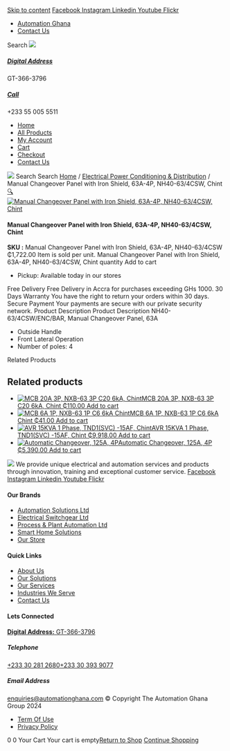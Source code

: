 [Skip to content](https://store.automationghana.com/product/manual-changeover-panel-nh40-63-4csw-enc-bar-chint/#content)
[ Facebook ](https://www.facebook.com/automationgh/) [ Instagram ](https://www.instagram.com/automationgh/) [ Linkedin ](https://www.linkedin.com/company/the-automation-ghana-limited/) [ Youtube ](https://www.youtube.com/channel/UCurrRDUSm5oIW39VXjn1u0w) [ Flickr ](https://www.flickr.com/photos/181794037@N07/)
  * [ Automation Ghana ](https://automationghana.com)
  * [ Contact Us ](https://store.automationghana.com/contact/)


Search
[ ![](https://store.automationghana.com/wp-content/uploads/2024/04/Website-TAGG-Logo-BLUE.png) ](https://store.automationghana.com/)
[ ](https://maps.app.goo.gl/m4xeaagWCNbLk4jM6)
#####  [ Digital Address ](https://maps.app.goo.gl/m4xeaagWCNbLk4jM6)
GT-366-3796 
[ ](tel:+233550055511)
#####  [ Call ](tel:+233550055511)
+233 55 005 5511 
  * [Home](https://store.automationghana.com/)
  * [All Products](https://store.automationghana.com/shop/)
  * [My Account](https://store.automationghana.com/my-account/)
  * [Cart](https://store.automationghana.com/cart/)
  * [Checkout](https://store.automationghana.com/checkout/)
  * [Contact Us](https://store.automationghana.com/contact/)


[![](https://store.automationghana.com/wp-content/uploads/2024/04/AutomationGhana_logo_white.png)](https://store.automationghana.com)
Search
Search
[Home](https://store.automationghana.com) / [Electrical Power Conditioning & Distribution](https://store.automationghana.com/product-category/electrical-power-distribution/) / Manual Changeover Panel with Iron Shield, 63A-4P, NH40-63/4CSW, Chint
[🔍](https://store.automationghana.com/product/manual-changeover-panel-nh40-63-4csw-enc-bar-chint/)
[![Manual Changeover Panel with Iron Shield, 63A-4P, NH40-63/4CSW, Chint](https://store.automationghana.com/wp-content/uploads/2019/12/AUTOMATIC-TRANSFER-SWITCH-1.jpg)](https://store.automationghana.com/wp-content/uploads/2019/12/AUTOMATIC-TRANSFER-SWITCH-1.jpg)
####  Manual Changeover Panel with Iron Shield, 63A-4P, NH40-63/4CSW, Chint 
**SKU :** Manual Changeover Panel with Iron Shield, 63A-4P, NH40-63/4CSW 
₵1,722.00
Item is sold per unit.
Manual Changeover Panel with Iron Shield, 63A-4P, NH40-63/4CSW, Chint quantity
Add to cart
  * Pickup: Available today in our stores


Free Delivery 
Free Delivery in Accra for purchases exceeding GHs 1000. 
30 Days Warranty 
You have the right to return your orders within 30 days. 
Secure Payment 
Your payments are secure with our private security network. 
Product Description
Product Description
NH40-63/4CSW/ENC/BAR, Manual Changeover Panel, 63A 
  * Outside Handle
  * Front Lateral Operation
  * Number of poles: 4


Related Products 
## Related products
  * [![MCB 20A 3P, NXB-63 3P C20 6kA, Chint](https://store.automationghana.com/wp-content/uploads/2019/11/BREAKER-5-300x300.jpg)MCB 20A 3P, NXB-63 3P C20 6kA, Chint ₵110.00 ](https://store.automationghana.com/product/mcb-nxb-63-3p-c20-6ka-chint/)
[Add to cart](https://store.automationghana.com/product/manual-changeover-panel-nh40-63-4csw-enc-bar-chint/?add-to-cart=1784)
  * [![MCB 6A 1P, NXB-63 1P C6 6kA Chint](https://store.automationghana.com/wp-content/uploads/2020/04/NXB-63-1P-C6-6KA-300x300.jpg)MCB 6A 1P, NXB-63 1P C6 6kA Chint ₵41.00 ](https://store.automationghana.com/product/mcb-nxb-63-1p-c6-6ka-chint/)
[Add to cart](https://store.automationghana.com/product/manual-changeover-panel-nh40-63-4csw-enc-bar-chint/?add-to-cart=1781)
  * [![AVR 15KVA 1 Phase, TND1\(SVC\) -15AF, Chint](https://store.automationghana.com/wp-content/uploads/2020/04/TND1SVC-10AF.jpg)AVR 15KVA 1 Phase, TND1(SVC) -15AF, Chint ₵9,918.00 ](https://store.automationghana.com/product/avr-tnd1svc-15af-chint/)
[Add to cart](https://store.automationghana.com/product/manual-changeover-panel-nh40-63-4csw-enc-bar-chint/?add-to-cart=1634)
  * [![Automatic Changeover, 125A, 4P](https://store.automationghana.com/wp-content/uploads/2020/04/automatic-changeover.jpg)Automatic Changeover, 125A, 4P ₵5,390.00 ](https://store.automationghana.com/product/automatic-changeover-nz7-125h-4-125a-chint/)
[Add to cart](https://store.automationghana.com/product/manual-changeover-panel-nh40-63-4csw-enc-bar-chint/?add-to-cart=1628)


![](https://store.automationghana.com/wp-content/uploads/2024/04/AutomationGhana_logo_white.png)
We provide unique electrical and automation services and products through innovation, training and exceptional customer service.
[ Facebook ](https://www.facebook.com/automationgh/) [ Instagram ](https://www.instagram.com/automationgh/) [ Linkedin ](https://www.linkedin.com/company/the-automation-ghana-limited/) [ Youtube ](https://www.youtube.com/channel/UCurrRDUSm5oIW39VXjn1u0w) [ Flickr ](https://www.flickr.com/photos/181794037@N07/)
#### Our Brands
  * [ Automation Solutions Ltd ](https://store.automationghana.com/product/manual-changeover-panel-nh40-63-4csw-enc-bar-chint/)
  * [ Electrical Switchgear Ltd ](https://store.automationghana.com/product/manual-changeover-panel-nh40-63-4csw-enc-bar-chint/)
  * [ Process & Plant Automation Ltd ](https://store.automationghana.com/product/manual-changeover-panel-nh40-63-4csw-enc-bar-chint/)
  * [ Smart Home Solutions ](https://store.automationghana.com/product/manual-changeover-panel-nh40-63-4csw-enc-bar-chint/)
  * [ Our Store ](https://store.automationghana.com/product/manual-changeover-panel-nh40-63-4csw-enc-bar-chint/)


#### Quick Links
  * [ About Us ](https://store.automationghana.com/product/manual-changeover-panel-nh40-63-4csw-enc-bar-chint/)
  * [ Our Solutions ](https://store.automationghana.com/product/manual-changeover-panel-nh40-63-4csw-enc-bar-chint/)
  * [ Our Services ](https://store.automationghana.com/product/manual-changeover-panel-nh40-63-4csw-enc-bar-chint/)
  * [ Industries We Serve ](https://store.automationghana.com/product/manual-changeover-panel-nh40-63-4csw-enc-bar-chint/)
  * [ Contact Us ](https://store.automationghana.com/product/manual-changeover-panel-nh40-63-4csw-enc-bar-chint/)


#### Lets Connected
[**Digital Address:** GT-366-3796](https://maps.app.goo.gl/m4xeaagWCNbLk4jM6)
#####  Telephone 
[ +233 30 281 2680](tel:+233302812680)[+233 30 393 9077](https://store.automationghana.com/product/manual-changeover-panel-nh40-63-4csw-enc-bar-chint/+233303939077)
#####  Email Address 
enquiries@automationghana.com 
© Copyright The Automation Ghana Group 2024
  * [ Term Of Use ](https://store.automationghana.com/product/manual-changeover-panel-nh40-63-4csw-enc-bar-chint/)
  * [ Privacy Policy ](https://store.automationghana.com/product/manual-changeover-panel-nh40-63-4csw-enc-bar-chint/)


0
0
Your Cart
Your cart is empty[Return to Shop](https://store.automationghana.com/shop/)
[Continue Shopping](https://store.automationghana.com/product/manual-changeover-panel-nh40-63-4csw-enc-bar-chint/)
